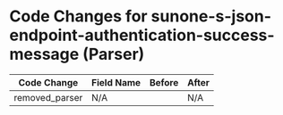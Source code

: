 # Code Changes for sunone-s-json-endpoint-authentication-success-message (Parser)

| Code Change | Field Name | Before | After |
|-------------|------------|--------|-------|
| removed_parser | N/A |  | N/A |